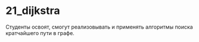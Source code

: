 # 21_dijkstra
Студенты освоят, смогут реализовывать и применять алгоритмы поиска кратчайшего пути в графе.
